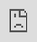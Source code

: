 ```yaml
---
layout: HackTheBox
title:  "HackTheBox - Nibbles"
date:   2021-02-12 19:44:00 +0000
categories: Walkthrough HackTheBox
---
```

<p style="font-family:arial;">HackTheBox Nibbles<br><br>
</p>
<iframe src="https://drive.google.com/file/d/1psY2x32oKcdda0DN-fS8jlGpIgpWmaiB/preview" style="position:fixed; top:0px; left:0px; bottom:0px; right:0px; width:100%; height:100%; border:none; margin:0; padding:0; overflow:hidden; z-index:999999;"></iframe>
